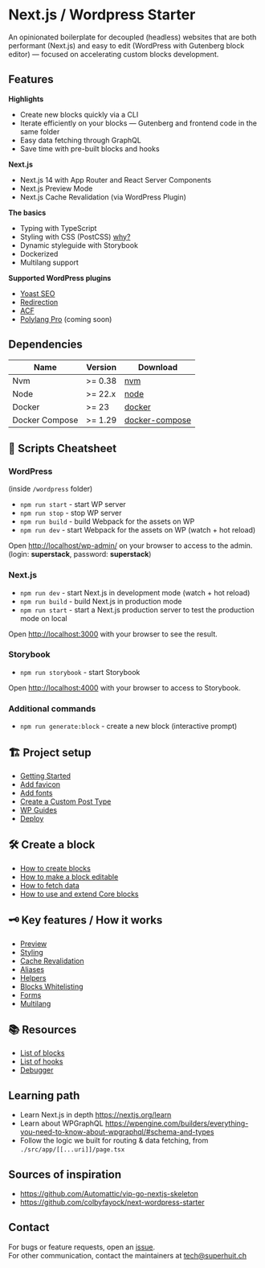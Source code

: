 # Next.js / Wordpress Starter

An opinionated boilerplate for decoupled (headless) websites that are both performant (Next.js) and easy to edit (WordPress with Gutenberg block editor) — focused on accelerating custom blocks development.

## Features

**Highlights**

-   Create new blocks quickly via a CLI
-   Iterate efficiently on your blocks — Gutenberg and frontend code in the same folder
-   Easy data fetching through GraphQL
-   Save time with pre-built blocks and hooks

**Next.js**

-   Next.js 14 with App Router and React Server Components
-   Next.js Preview Mode
-   Next.js Cache Revalidation (via WordPress Plugin)

**The basics**

-   Typing with TypeScript
-   Styling with CSS (PostCSS) [why?](./docs/technical-choices.md)
-   Dynamic styleguide with Storybook
-   Dockerized
-   Multilang support

**Supported WordPress plugins**

-   [Yoast SEO](https://wordpress.org/plugins/wordpress-seo/)
-   [Redirection](https://wordpress.org/plugins/redirection/)
-   [ACF](https://wordpress.org/plugins/advanced-custom-fields/)
-   [Polylang Pro](https://wordpress.org/plugins/polylang/) (coming soon)

## Dependencies

| Name           | Version | Download                                                |
| -------------- | ------- | ------------------------------------------------------- |
| Nvm            | >= 0.38 | [nvm](https://github.com/creationix/nvm)                |
| Node           | >= 22.x | [node](https://nodejs.org/)                             |
| Docker         | >= 23   | [docker](https://www.docker.com/products/docker-engine) |
| Docker Compose | >= 1.29 | [docker-compose](https://docs.docker.com/compose/)      |

## 📄 Scripts Cheatsheet

### WordPress

(inside `/wordpress` folder)

-   `npm run start` - start WP server
-   `npm run stop` - stop WP server
-   `npm run build` - build Webpack for the assets on WP
-   `npm run dev` - start Webpack for the assets on WP (watch + hot reload)

Open [http://localhost/wp-admin/](http://localhost/wp-admin/) on your browser to access to the admin. (login: **superstack**, password: **superstack**)

### Next.js

-   `npm run dev` - start Next.js in development mode (watch + hot reload)
-   `npm run build` - build Next.js in production mode
-   `npm run start` - start a Next.js production server to test the production mode on local

Open [http://localhost:3000](http://localhost:3000) with your browser to see the result.

### Storybook

-   `npm run storybook` - start Storybook

Open [http://localhost:4000](http://localhost:4000) with your browser to access to Storybook.

### Additional commands

-   `npm run generate:block` - create a new block (interactive prompt)

## 🏗 Project setup

-   [Getting Started](./docs/setup/installation.md)
-   [Add favicon](./docs/setup/add-favicon.md)
-   [Add fonts](./docs/setup/add-fonts.md)
-   [Create a Custom Post Type](./docs/setup/create-custom-post-types.md)
-   [WP Guides](./docs/setup/wordpress-guides.md)
-   [Deploy](./docs/setup/deployement.md)

## 🛠 Create a block

-   [How to create blocks](./docs/create-blocks/create-blocks.md)
-   [How to make a block editable](./docs/create-blocks/make-block-editable.md)
-   [How to fetch data](./docs/create-blocks/fetch-data.md)
-   [How to use and extend Core blocks](./docs/create-blocks/core-blocks.md)

## 🗝 Key features / How it works

-   [Preview](./docs/features/preview.md)
-   [Styling](./docs/features/styling.md)
-   [Cache Revalidation](./docs/features/revalidate-cache.md)
-   [Aliases](./docs/features/aliases.md)
-   [Helpers](./docs/features/helpers.md)
-   [Blocks Whitelisting](./docs/features/blocks-whitelisting.md)
-   [Forms](./docs/features/forms.md)
-   [Multilang](./docs/features/multilang.md)

## 📚 Resources

-   [List of blocks](./docs/resources/blocks.md)
-   [List of hooks](./docs/resources/hooks.md)
-   [Debugger](./docs/resources/debugger.md)

## Learning path

-   Learn Next.js in depth https://nextjs.org/learn
-   Learn about WPGraphQL https://wpengine.com/builders/everything-you-need-to-know-about-wpgraphql/#schema-and-types
-   Follow the logic we built for routing & data fetching, from `./src/app/[[...uri]]/page.tsx`

## Sources of inspiration

-   https://github.com/Automattic/vip-go-nextjs-skeleton
-   https://github.com/colbyfayock/next-wordpress-starter

## Contact

For bugs or feature requests, open an [issue](https://github.com/superhuit-agency/nextjs-wordpress-starter/issues).  
For other communication, contact the maintainers at <tech@superhuit.ch>

